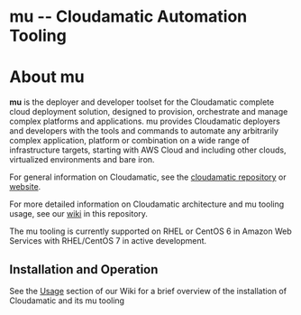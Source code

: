 mu -- Cloudamatic Automation Tooling
===

# About mu
**mu**  is the deployer and developer toolset for the Cloudamatic complete cloud deployment solution, designed to provision, orchestrate and manage complex platforms and applications. mu provides Cloudamatic deployers and developers with the tools and commands to automate any arbitrarily complex application, platform or combination on a wide range of infrastructure targets, starting with AWS Cloud and including other clouds, virtualized environments and bare iron.

For general information on Cloudamatic, see the [cloudamatic repository](https://github.com/cloudamatic/cloudamatic) or [website](https://www.cloudamatic.com).

For more detailed information on Cloudamatic architecture and mu tooling usage, see our [wiki](https://github.com/cloudamatic/cloudamatic/wiki) in this repository.

The mu tooling is currently supported on RHEL or CentOS 6 in Amazon Web Services with RHEL/CentOS 7 in active development.

## Installation and Operation
See the [Usage](https://github.com/cloudamatic/mu/wiki/Usage) section of our Wiki for a brief overview of the installation of Cloudamatic and its mu tooling